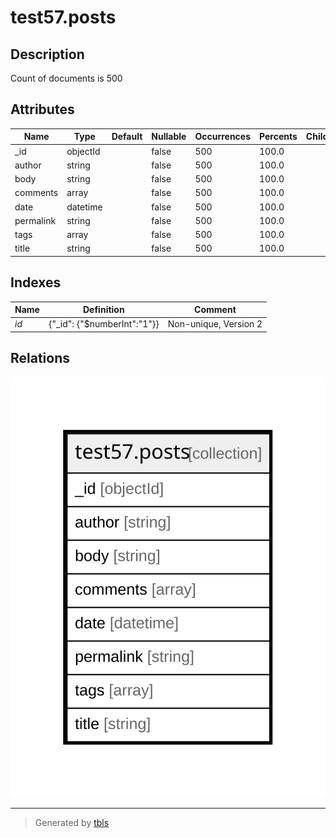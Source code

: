 # test57.posts

## Description

Count of documents is 500

## Attributes

| Name | Type | Default | Nullable | Occurrences | Percents | Children | Parents | Comment |
| ---- | ---- | ------- | -------- | ----------- | -------- | -------- | ------- | ------- |
| _id | objectId |  | false | 500 | 100.0 |  |  |  |
| author | string |  | false | 500 | 100.0 |  |  |  |
| body | string |  | false | 500 | 100.0 |  |  |  |
| comments | array |  | false | 500 | 100.0 |  |  |  |
| date | datetime |  | false | 500 | 100.0 |  |  |  |
| permalink | string |  | false | 500 | 100.0 |  |  |  |
| tags | array |  | false | 500 | 100.0 |  |  |  |
| title | string |  | false | 500 | 100.0 |  |  |  |

## Indexes

| Name | Definition | Comment |
| ---- | ---------- | ------- |
| _id_ | {"_id": {"$numberInt":"1"}} | Non-unique, Version 2 |

## Relations

![er](test57.posts.svg)

---

> Generated by [tbls](https://github.com/k1LoW/tbls)
